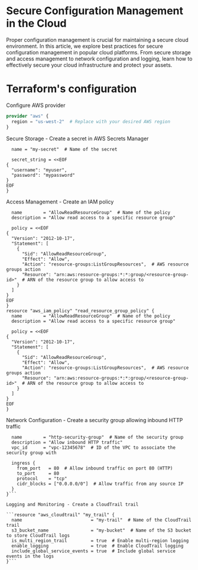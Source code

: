 # Secure Configuration Management in the Cloud

Proper configuration management is crucial for maintaining a secure cloud environment. In this article, we explore best practices for secure configuration management in popular cloud platforms. From secure storage and access management to network configuration and logging, learn how to effectively secure your cloud infrastructure and protect your assets.


# Terraform's configuration 

Configure AWS provider

```terraform
provider "aws" {
  region = "us-west-2"  # Replace with your desired AWS region
}
```
Secure Storage - Create a secret in AWS Secrets Manager

```resource "aws_secretsmanager_secret" "my_secret" {
  name = "my-secret"  # Name of the secret

  secret_string = <<EOF
{
  "username": "myuser",
  "password": "mypassword"
}
EOF
}
```
Access Management - Create an IAM policy

```resource "aws_iam_policy" "read_resource_group_policy" {
  name        = "AllowReadResourceGroup"  # Name of the policy
  description = "Allow read access to a specific resource group"

  policy = <<EOF
{
  "Version": "2012-10-17",
  "Statement": [
    {
      "Sid": "AllowReadResourceGroup",
      "Effect": "Allow",
      "Action": "resource-groups:ListGroupResources",  # AWS resource groups action
      "Resource": "arn:aws:resource-groups:*:*:group/<resource-group-id>"  # ARN of the resource group to allow access to
    }
  ]
}
EOF
}
resource "aws_iam_policy" "read_resource_group_policy" {
  name        = "AllowReadResourceGroup"  # Name of the policy
  description = "Allow read access to a specific resource group"

  policy = <<EOF
{
  "Version": "2012-10-17",
  "Statement": [
    {
      "Sid": "AllowReadResourceGroup",
      "Effect": "Allow",
      "Action": "resource-groups:ListGroupResources",  # AWS resource groups action
      "Resource": "arn:aws:resource-groups:*:*:group/<resource-group-id>"  # ARN of the resource group to allow access to
    }
  ]
}
EOF
}
```
Network Configuration - Create a security group allowing inbound HTTP traffic

```resource "aws_security_group" "http_security_group" {
  name        = "http-security-group"  # Name of the security group
  description = "Allow inbound HTTP traffic"
  vpc_id      = "vpc-12345678"  # ID of the VPC to associate the security group with

  ingress {
    from_port   = 80  # Allow inbound traffic on port 80 (HTTP)
    to_port     = 80
    protocol    = "tcp"
    cidr_blocks = ["0.0.0.0/0"]  # Allow traffic from any source IP
  }
}```

Logging and Monitoring - Create a CloudTrail trail

```resource "aws_cloudtrail" "my_trail" {
  name                          = "my-trail"  # Name of the CloudTrail trail
  s3_bucket_name                = "my-bucket"  # Name of the S3 bucket to store CloudTrail logs
  is_multi_region_trail         = true  # Enable multi-region logging
  enable_logging                = true  # Enable CloudTrail logging
  include_global_service_events = true  # Include global service events in the logs
}```
